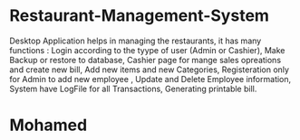 # Restaurant-Management-System
Desktop Application helps in managing the restaurants, it has many functions : Login according to the tyype of user (Admin or Cashier),  Make Backup or restore to database, Cashier page for mange sales opreations and create new bill, Add new items and new Categories, Registeration only for Admin to add new employee , Update and Delete Employee information, System have LogFile for all Transactions, Generating printable bill.
<h1>Mohamed</h1>
